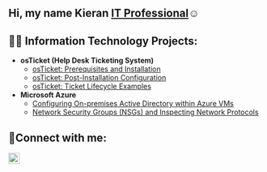 ## Hi, my name Kieran <a href="[https://www.linkedin.com/in/kieran-pinnock-810090323?utm_source=share&utm_campaign=share_via&utm_content=profile&utm_medium=ios_app]">IT Professional</a>☺</h1>

<h2>👨‍💻 Information Technology Projects:</h2>

- <b>osTicket (Help Desk Ticketing System)</b>
  - [osTicket: Prerequisites and Installation](https://github.com/kieran9799/osticket-prereqs)
  - [osTicket: Post-Installation Configuration](https://github.com/kieran9799/post-install-config)
  - [osTicket: Ticket Lifecycle Examples](https://github.com/kieran9799/ticket-lifecycle)
- <b>Microsoft Azure</b>
  - [Configuring On-premises Active Directory within Azure VMs](https://github.com/kieran9799/configure-ad)
  - [Network Security Groups (NSGs) and Inspecting Network Protocols](https://github.com/kieran9799/azure-network-protocols)

<h2>🤳Connect with me:</h2>

[<img align="left" alt="Josh | LinkedIn" width="22px" src="https://cdn.jsdelivr.net/npm/simple-icons@v3/icons/linkedin.svg" />][linkedin]

[linkedin]: [https://www.linkedin.com/in/kieran-pinnock-810090323?utm_source=share&utm_campaign=share_via&utm_content=profile&utm_medium=ios_app]
